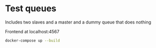 # Test queues

Includes two slaves and a master and a dummy queue that does nothing

Frontend at localhost:4567

```bash
docker-compose up --build
```
